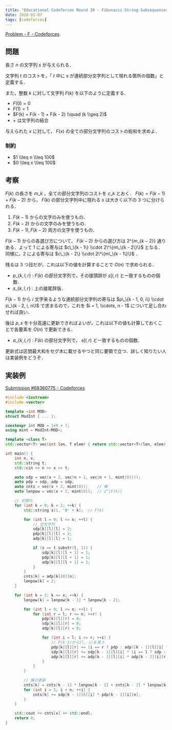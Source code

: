 ```yaml
---
title: "Educational Codeforces Round 39 - Fibonacci String Subsequences"
date: 2020-01-07
tags: [codeforces]
---
```


[Problem - F - Codeforces](https://codeforces.com/contest/946/problem/F)

## 問題

長さ $n$ の文字列 $s$ が与えられる．

文字列 $t$ のコストを，「 $t$ 中に $s$ が連続部分文字列として現れる箇所の個数」と定義する．

また，整数 $k$ に対して文字列 $F(k)$ を以下のように定義する．

- $F(0) = 0$
- $F(1) = 1$
- $F(k) = F(k - 1) + F(k - 2) \\quad (k \\geq 2)$
- $+$ は文字列の結合

与えられた $x$ に対して， $F(x)$ の全ての部分文字列のコストの総和を求めよ．

### 制約

- $1 \\leq n \\leq 100$
- $0 \\leq x \\leq 100$

## 考察

$F(k)$ の長さを $m\_k$ ，全ての部分文字列のコストを $c\_k$ とおく．
$F(k) = F(k - 1) + F(k - 2)$ から， $F(k)$ の部分文字列中に現れる $s$ は大きく以下の 3 つに分けられる．

1.  $F(k - 1)$ からの文字のみを使うもの．
2.  $F(k - 2)$ からの文字のみを使うもの．
3.  $F(k - 1), F(k - 2)$ 両方の文字を使うもの．

$F(k - 1)$ からの各選び方について， $F(k - 2)$ からの選び方は $2\^\{m\_\{k - 2\}\}$ 通りある．よって 1 による寄与は $c\_\{k - 1\} \\cdot 2\^\{m\_\{k - 2\}\}$ となる．同様に，2 による寄与は $c\_\{k - 2\} \\cdot 2\^\{m\_\{k - 1\}\}$ ．

残るは 3 つ目だが，これは以下の値を計算することで $O(n)$ で求められる．

- $p\_\{k, l, r\}$ : $F(k)$ の部分文字列で，その接頭辞が $s[l, r)$ と一致するものの個数．
- $s\_\{k, l, r\}$ : 上の接尾辞版．

$F(k - 1)$ から $i$ 文字来るような連続部分文字列の寄与は $p\_\{k - 1, 0, i\} \\cdot s\_\{k - 2, i, n\}$ で求まるので，これを $i = 1, \\cdots, n - 1$ について足し合わせれば良い．

後は $p, s$ を十分高速に更新できればよいが，これは以下の値も計算しておくことで各要素を $O(n)$ で更新できる．

- $a\_\{k, l, r\}$ : $F(k)$ の部分文字列で， $s[l, r)$ と一致するものの個数．

更新式は区間最大和をセグ木に載せるやつと同じ要領で立つ．詳しく知りたい人は実装例をどうぞ．

## 実装例

[Submission #68360775 - Codeforces](https://codeforces.com/contest/946/submission/68360775)

```cpp
#include <iostream>
#include <vector>

template <int MOD>
struct ModInt { ... };

constexpr int MOD = 1e9 + 7;
using mint = ModInt<MOD>;

template <class T>
std::vector<T> vec(int len, T elem) { return std::vector<T>(len, elem); }

int main() {
    int n, x;
    std::string t;
    std::cin >> n >> x >> t;

    auto sdp = vec(x + 2, vec(n + 1, vec(n + 1, mint(0))));
    auto pdp = sdp, adp = sdp;
    auto cnts = vec(x + 2, mint(0));    // 解
    auto lenpow = vec(x + 2, mint(0));  // 2^|F(k)|

    // 初期化
    for (int k = 0; k < 2; ++k) {
        std::string s(1, '0' + k);  // F(k)

        for (int l = 0; l <= n; ++l) {
            // 空文字列
            sdp[k][l][l] = 2;
            pdp[k][l][l] = 2;
            adp[k][l][l] = 1;

            if (s == t.substr(l, 1)) {
                sdp[k][l][l + 1] = 1;
                pdp[k][l][l + 1] = 1;
                adp[k][l][l + 1] = 1;
            }
        }
        cnts[k] = adp[k][0][n];
        lenpow[k] = 2;
    }

    for (int k = 2; k <= x; ++k) {
        lenpow[k] = lenpow[k - 1] * lenpow[k - 2];

        for (int l = 0; l <= n; ++l) {
            for (int r = l; r <= n; ++r) {
                pdp[k][l][r] = 0;
                sdp[k][l][r] = 0;
                adp[k][l][r] = 0;

                for (int i = l; i <= r; ++i) {
                    // F(k-1)から[l, i)を貰う
                    pdp[k][l][r] += (i == r ? pdp : adp)[k - 1][l][i] * pdp[k - 2][i][r];
                    sdp[k][l][r] += sdp[k - 1][l][i] * (i == l ? sdp : adp)[k - 2][i][r];
                    adp[k][l][r] += adp[k - 1][l][i] * adp[k - 2][i][r];
                }
            }
        }

        // 解の更新
        cnts[k] = cnts[k - 1] * lenpow[k - 2] + cnts[k - 2] * lenpow[k - 1];
        for (int i = 1; i < n; ++i) {
            cnts[k] += sdp[k - 1][0][i] * pdp[k - 2][i][n];
        }
    }

    std::cout << cnts[x] << std::endl;
    return 0;
}
```

